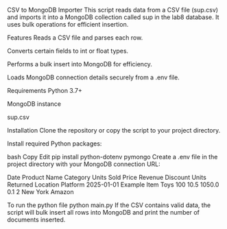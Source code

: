 CSV to MongoDB Importer
This script reads data from a CSV file (sup.csv) and imports it into a MongoDB collection called sup in the lab8 database. It uses bulk operations for efficient insertion.

Features
Reads a CSV file and parses each row.

Converts certain fields to int or float types.

Performs a bulk insert into MongoDB for efficiency.

Loads MongoDB connection details securely from a .env file.

Requirements
Python 3.7+

MongoDB instance 

sup.csv 

Installation
Clone the repository or copy the script to your project directory.

Install required Python packages:

bash
Copy
Edit
pip install python-dotenv pymongo
Create a .env file in the project directory with your MongoDB connection URL:


  Date	Product Name	Category	Units Sold	Price	Revenue	Discount	Units Returned	Location	Platform
  2025-01-01	Example Item	Toys	100	10.5	1050.0	0.1	2	New York	Amazon

To run the python file
  python main.py
If the CSV contains valid data, the script will bulk insert all rows into MongoDB and print the number of documents inserted.

